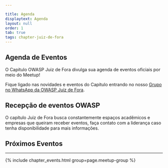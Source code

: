 ```yaml
---

title: Agenda
displaytext: Agenda
layout: null
order: 1
tab: true
tags: chapter-juiz-de-fora
---
```


## Agenda de Eventos

O Capítulo OWASP Juiz de Fora divulga sua agenda de eventos oficiais por meio do Meetup!

Fique ligado nas novidades e eventos do Capítulo entrando no nosso [Grupo no WhatsApp da OWASP Juiz de Fora](https://chat.whatsapp.com/JU3IK1AmLpTGs9RkSMVrn8).

## Recepção de eventos OWASP

O capítulo Juiz de Fora busca constantemente espaços acadêmicos e empresas que queiram receber eventos, faça contato com a liderança caso tenha disponibilidade para mais informações.

## Próximos Eventos
---------------------
{% include chapter_events.html group=page.meetup-group %}